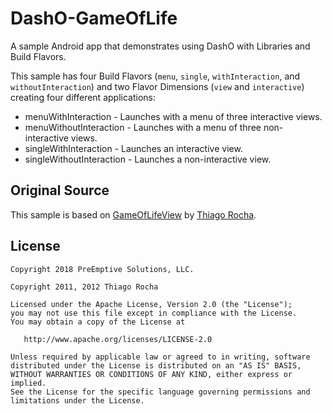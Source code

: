 # DashO-GameOfLife

A sample Android app that demonstrates using DashO with Libraries and Build Flavors.

This sample has four Build Flavors (`menu`, `single`, `withInteraction`, and `withoutInteraction`) and two Flavor Dimensions (`view` and `interactive`) creating four different applications:

* menuWithInteraction - Launches with a menu of three interactive views.
* menuWithoutInteraction - Launches with a menu of three non-interactive views.
* singleWithInteraction - Launches an interactive view.
* singleWithoutInteraction - Launches a non-interactive view.

## Original Source

This sample is based on [GameOfLifeView](https://github.com/thiagokimo/GameOfLifeView) by [Thiago Rocha](http://kimo.io).

## License

    Copyright 2018 PreEmptive Solutions, LLC.

    Copyright 2011, 2012 Thiago Rocha

    Licensed under the Apache License, Version 2.0 (the "License");
    you may not use this file except in compliance with the License.
    You may obtain a copy of the License at

       http://www.apache.org/licenses/LICENSE-2.0

    Unless required by applicable law or agreed to in writing, software
    distributed under the License is distributed on an "AS IS" BASIS,
    WITHOUT WARRANTIES OR CONDITIONS OF ANY KIND, either express or implied.
    See the License for the specific language governing permissions and
    limitations under the License.

